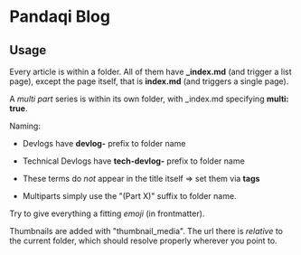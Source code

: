# Pandaqi Blog

## Usage

Every article is within a folder. All of them have **\_index.md** (and trigger a list page), except the page itself, that is **index.md** (and triggers a single page).

A *multi part* series is within its own folder, with \_index.md specifying **multi: true**.

Naming:

-   Devlogs have **devlog-** prefix to folder name

-   Technical Devlogs have **tech-devlog-** prefix to folder name

-   These terms do *not* appear in the title itself => set them via **tags**

-   Multiparts simply use the "(Part X)" suffix to folder name.

Try to give everything a fitting *emoji* (in frontmatter).

Thumbnails are added with "thumbnail_media". The url there is *relative* to the current folder, which should resolve properly wherever you point to.
